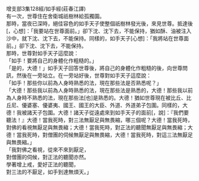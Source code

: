 增支部3集128經/如手經(莊春江譯)  
有一次，世尊住在舍衛城祇樹林給孤獨園。  
那時，當夜已深時，絕佳容色的如手天子使整個祇樹林發光後，來見世尊。抵達後[，心想]：「我要站在世尊面前。」卻下沈、沈下去，不能保持，猶如酥、油被注入沙中，就下沈、沈下去，不能保持。同樣的，如手天子[心想]：「我將站在世尊面前。」卻下沈、沈下去，不能保持。  
那時，世尊對如手天子這麼說：  
「如手！要將自己的身體化作粗糙的。」  
「是的，大德！」如手天子回答世尊後，將自己的身體化作粗糙的後，向世尊問訊，然後在一旁站立。在一旁站好後，世尊對如手天子這麼說：  
「如手！那些你以前為人身時熟悉的法，現在那些法是否熟悉呢？」  
「大德！那些我以前為人身時熟悉的法，現在那些法是熟悉的，大德！那些我以前為人身時不熟悉的法，現在那些法[也]是熟悉的。大德！猶如世尊現在被比丘、比丘尼、優婆塞、優婆夷、國王、國王的大臣、外道、外道弟子包圍。同樣的，大德！我被諸天子包圍。大德！諸天子從遠處來到如手天子的面前[，說]：『我們要聽法！』大德！當我死時，對三法無厭足與無畏縮，哪三個呢？大德！當我死時，對佛的看視無厭足與無畏縮；大德！當我死時，對正法的聽聞無厭足與無畏縮；大德！當我死時，對僧團的伺候無厭足與無畏縮，大德！當我死時，對這三法無厭足與無畏縮。」  
「我對佛之看視，從來不來到厭足，  
對僧團的伺候，對正法的聽聞亦然。  
學著增上戒，愛好正法的聽聞，  
對三法的不厭足，如手到達無煩天。」  
  
  
